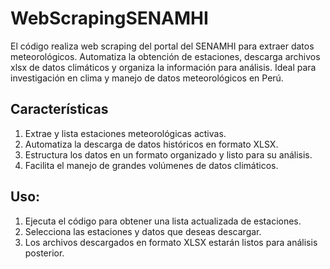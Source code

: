# WebScrapingSENAMHI
El código realiza web scraping del portal del SENAMHI para extraer datos meteorológicos. Automatiza la obtención de estaciones, descarga archivos xlsx de datos climáticos y organiza la información para análisis. Ideal para investigación en clima y manejo de datos meteorológicos en Perú.
## Características
1. Extrae y lista estaciones meteorológicas activas.
2. Automatiza la descarga de datos históricos en formato XLSX.
3. Estructura los datos en un formato organizado y listo para su análisis.
4. Facilita el manejo de grandes volúmenes de datos climáticos.
## Uso:
1. Ejecuta el código para obtener una lista actualizada de estaciones.
2. Selecciona las estaciones y datos que deseas descargar.
3. Los archivos descargados en formato XLSX estarán listos para análisis posterior.
